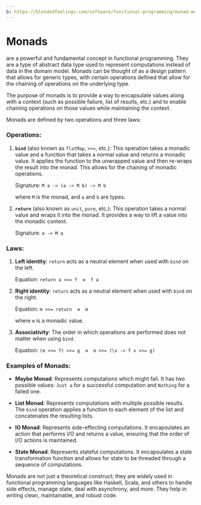 ```yaml
---
b: https://blendedfeelings.com/software/functional-programming/monad.md
---
```


# Monads 
are a powerful and fundamental concept in functional programming. They are a type of abstract data type used to represent computations instead of data in the domain model. Monads can be thought of as a design pattern that allows for generic types, with certain operations defined that allow for the chaining of operations on the underlying type.

The purpose of monads is to provide a way to encapsulate values along with a context (such as possible failure, list of results, etc.) and to enable chaining operations on those values while maintaining the context.

Monads are defined by two operations and three laws:

### Operations:

1. **`bind`** (also known as `flatMap`, `>>=`, etc.): This operation takes a monadic value and a function that takes a normal value and returns a monadic value. It applies the function to the unwrapped value and then re-wraps the result into the monad. This allows for the chaining of monadic operations.

   Signature: `M a -> (a -> M b) -> M b`
   
   where `M` is the monad, and `a` and `b` are types.

2. **`return`** (also known as `unit`, `pure`, etc.): This operation takes a normal value and wraps it into the monad. It provides a way to lift a value into the monadic context.

   Signature: `a -> M a`

### Laws:

1. **Left identity**: `return` acts as a neutral element when used with `bind` on the left.

   Equation: `return a >>= f  ≡  f a`

2. **Right identity**: `return` acts as a neutral element when used with `bind` on the right.

   Equation: `m >>= return  ≡  m`
   
   where `m` is a monadic value.

3. **Associativity**: The order in which operations are performed does not matter when using `bind`.

   Equation: `(m >>= f) >>= g  ≡  m >>= (\x -> f x >>= g)`

### Examples of Monads:

- **Maybe Monad**: Represents computations which might fail. It has two possible values: `Just a` for a successful computation and `Nothing` for a failed one.

- **List Monad**: Represents computations with multiple possible results. The `bind` operation applies a function to each element of the list and concatenates the resulting lists.

- **IO Monad**: Represents side-effecting computations. It encapsulates an action that performs I/O and returns a value, ensuring that the order of I/O actions is maintained.

- **State Monad**: Represents stateful computations. It encapsulates a state transformation function and allows for state to be threaded through a sequence of computations.

Monads are not just a theoretical construct; they are widely used in functional programming languages like Haskell, Scala, and others to handle side effects, manage state, deal with asynchrony, and more. They help in writing clean, maintainable, and robust code.
